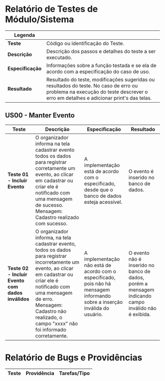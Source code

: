 # Relatório de Testes de Módulo/Sistema

| Legenda           |                                                                                                                                                                                 |
|-------------------|---------------------------------------------------------------------------------------------------------------------------------------------------------------------------------|
| **Teste**         | Código ou identificação do Teste.                                                                                                                                               |
| **Descrição**     | Descrição dos passos e detalhes do teste a ser executado.                                                                                                                       |
| **Especificação** | Informações sobre a função testada e se ela de acordo com a especificação do caso de uso.                                                                                       |
| **Resultado**     | Resultado do teste, modificações sugeridas ou resultados do teste. No caso de erro ou problema na execução do teste descrever o erro em detalhes e adicionar print's das telas. |

## US00 - Manter Evento

|       Teste                                       |           Descrição                                                                                                                                                                                                                                                 |       Especificação                                                                                                           |     Resultado                                                                                       |
|---------------------------------------------------|---------------------------------------------------------------------------------------------------------------------------------------------------------------------------------------------------------------------------------------------------------------------|-------------------------------------------------------------------------------------------------------------------------------|-----------------------------------------------------------------------------------------------------|
| **Teste 01 - Incluir Evento**                     | O organizador informa na tela cadastrar evento todos os dados para registrar corretamente um evento, ao clicar em cadastrar ou criar ele é notificado com uma mensagem de sucesso. Mensagem: Cadastro realizado com sucesso.                                        | A implementação está de acordo com o especificado, desde que o banco de dados esteja acessível.                               | O evento é inserido no banco de dados.                                                              |
| **Teste 02 - Incluir Evento com dados inválidos** | O organizador informa, na tela cadastrar evento, todos os dados para registrar incorretamente um evento, ao clicar em cadastrar ou criar ele é notificado com uma mensagem de erro. Mensagem: Cadastro não realizado, o campo "xxxx" não foi informado corretamente.| A implementação não está de acordo com o especificado, pois não há mensagem informando sobre a inserção inválida do usuário.  | O evento não é inserido no banco de dados, porém a mensagem indicando campo inválido não é exibida. |

# Relatório de Bugs e Providências

|       Teste     |                    Providência                     |       Tarefas/Tipo      |
|-----------------|----------------------------------------------------|-------------------------|
